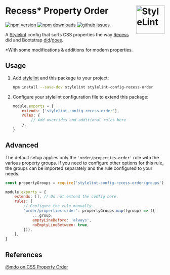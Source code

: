 # Recess\* Property Order [<img src="https://s3.amazonaws.com/media-p.slid.es/uploads/467124/images/2872758/stylelint-icon-black.svg" alt="StyleLint" width="90" height="90" align="right">][stylelint]

[![npm version][npm-img]][npm-url]
[![npm downloads][npm-dls]][npm-url]
[![github issues][issues-img]][issues-url]

A [Stylelint][] config that sorts CSS properties the way [Recess][] did and
Bootstrap [did][]/[does][].

\*With some modifications & additions for modern properties.

## Usage

1.  Add [stylelint][] and this package to your project:
    ```sh
    npm install --save-dev stylelint stylelint-config-recess-order
    ```
2.  Configure your stylelint configuration file to extend this package:
    ```js
    module.exports = {
    	extends: ['stylelint-config-recess-order'],
    	rules: {
    		// Add overrides and additional rules here
    	},
    }
    ```

## Advanced

The default setup applies only the `'order/properties-order'` rule with the various property groups. If you need to configure other options for this rule,
the groups can be imported separately and the rule configured to your needs.

```js
const propertyGroups = require('stylelint-config-recess-order/groups')

module.exports = {
	extends: [], // Do not extend the config here.
	rules: {
		// Configure the rule manually.
		'order/properties-order': propertyGroups.map((group) => ({
			...group,
			emptyLineBefore: 'always',
			noEmptyLineBetween: true,
		})),
	},
}
```

## References

[@mdo on CSS Property Order][mdo-order]

[npm-url]: https://www.npmjs.com/package/stylelint-config-recess-order
[npm-img]: https://img.shields.io/npm/v/stylelint-config-recess-order.svg?style=flat-square
[npm-dls]: https://img.shields.io/npm/dt/stylelint-config-recess-order.svg?style=flat-square
[issues-url]: https://github.com/stormwarning/stylelint-config-recess-order/issues
[issues-img]: https://img.shields.io/github/issues/stormwarning/stylelint-config-recess-order.svg?style=flat-square
[stylelint]: https://github.com/stylelint/stylelint
[recess]: https://github.com/twitter/recess/blob/29bccc870b7b4ccaa0a138e504caf608a6606b59/lib/lint/strict-property-order.js
[did]: https://github.com/twbs/bootstrap/blob/f58997a0dae54dc98d11892afef9acb85bdc6a1e/.scss-lint.yml#L136
[does]: https://github.com/twbs/stylelint-config-twbs-bootstrap/blob/ad67be6e4ceb48809fa1dce13b7892f9d2018995/css/index.js#L38
[mdo-order]: http://markdotto.com/2011/11/29/css-property-order/
